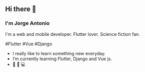 ## Hi there 👋
### I'm Jorge Antonio

I'm a web and mobile developer. Flutter lover. Science fiction fan.

#Flutter #Vue #Django

* I really like to learn something new everyday.
* I’m currently learning Flutter, Django and Vue js.
* 🌱 🐝 💻
